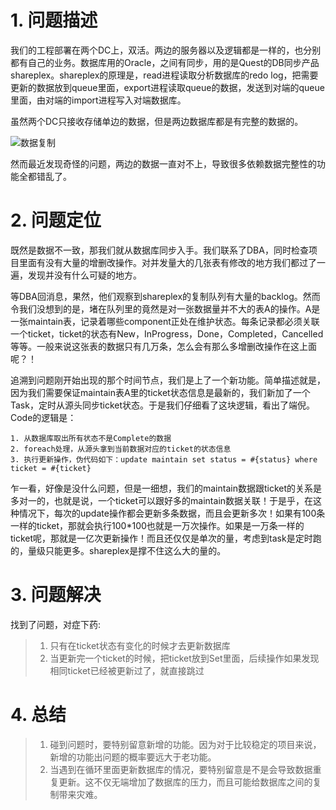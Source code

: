 # 1. 问题描述

我们的工程部署在两个DC上，双活。两边的服务器以及逻辑都是一样的，也分别都有自己的业务。数据库用的Oracle，之间有同步，用的是Quest的DB同步产品shareplex。shareplex的原理是，read进程读取分析数据库的redo log，把需要更新的数据放到queue里面，export进程读取queue的数据，发送到对端的queue里面，由对端的import进程写入对端数据库。

虽然两个DC只接收存储单边的数据，但是两边数据库都是有完整的数据的。

![数据复制](https://raw.githubusercontent.com/chingjustwe/my-blogs/master/Troubleshooting/%E8%A1%A8%E9%87%8D%E5%A4%8D%E6%9B%B4%E6%96%B0%E5%BC%95%E5%8F%91%E7%9A%84%E9%97%AE%E9%A2%98/shareplex.jpg)

然而最近发现奇怪的问题，两边的数据一直对不上，导致很多依赖数据完整性的功能全都错乱了。

# 2. 问题定位

既然是数据不一致，那我们就从数据库同步入手。我们联系了DBA，同时检查项目里面有没有大量的增删改操作。对并发量大的几张表有修改的地方我们都过了一遍，发现并没有什么可疑的地方。

等DBA回消息，果然，他们观察到shareplex的复制队列有大量的backlog。然而令我们没想到的是，堵在队列里的竟然是对一张数据量并不大的表A的操作。A是一张maintain表，记录着哪些component正处在维护状态。每条记录都必须关联一个ticket，ticket的状态有New，InProgress，Done，Completed，Cancelled等等。一般来说这张表的数据只有几万条，怎么会有那么多增删改操作在这上面呢？！

追溯到问题刚开始出现的那个时间节点，我们是上了一个新功能。简单描述就是，因为我们需要保证maintain表A里的ticket状态信息是最新的，我们新加了一个Task，定时从源头同步ticket状态。于是我们仔细看了这块逻辑，看出了端倪。Code的逻辑是：
```
1. 从数据库取出所有状态不是Complete的数据
2. foreach处理，从源头拿到当前数据对应的ticket的状态信息
3. 执行更新操作，伪代码如下：update maintain set status = #{status} where ticket = #{ticket}
```
乍一看，好像是没什么问题，但是一细想，我们的maintain数据跟ticket的关系是多对一的，也就是说，一个ticket可以跟好多的maintain数据关联！于是乎，在这种情况下，每次的update操作都会更新多条数据，而且会更新多次！如果有100条一样的ticket，那就会执行100*100也就是一万次操作。如果是一万条一样的ticket呢，那就是一亿次更新操作！而且还仅仅是单次的量，考虑到task是定时跑的，量级只能更多。shareplex是撑不住这么大的量的。

# 3. 问题解决

找到了问题，对症下药:
> 1. 只有在ticket状态有变化的时候才去更新数据库
> 2. 当更新完一个ticket的时候，把ticket放到Set里面，后续操作如果发现相同ticket已经被更新过了，就直接跳过

# 4. 总结

> 1. 碰到问题时，要特别留意新增的功能。因为对于比较稳定的项目来说，新增的功能出问题的概率要远大于老功能。
> 2. 当遇到在循环里面更新数据库的情况，要特别留意是不是会导致数据重复更新。这不仅无端增加了数据库的压力，而且可能给数据库之间的复制带来灾难。
